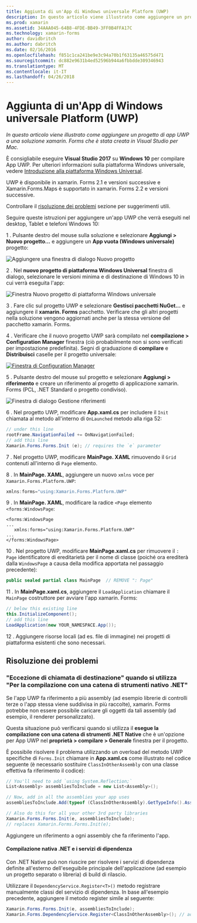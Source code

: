 ```yaml
---
title: Aggiunta di un'App di Windows universale Platform (UWP)
description: In questo articolo viene illustrato come aggiungere un progetto di app UWP a una soluzione xamarin. Forms che è stata creata in Visual Studio per Mac.
ms.prod: xamarin
ms.assetid: 34AAA045-64B8-4FDE-BB49-3FF0B4FFA17C
ms.technology: xamarin-forms
author: davidbritch
ms.author: dabritch
ms.date: 02/16/2016
ms.openlocfilehash: f851c1ca241be9e3c94a70b1f63135a46575d471
ms.sourcegitcommit: dc882e9631b4ed52596b944a6fbbdde309346943
ms.translationtype: MT
ms.contentlocale: it-IT
ms.lasthandoff: 04/26/2018
---
```

# <a name="adding-a-universal-windows-platform-uwp-app"></a>Aggiunta di un'App di Windows universale Platform (UWP)

_In questo articolo viene illustrato come aggiungere un progetto di app UWP a una soluzione xamarin. Forms che è stata creata in Visual Studio per Mac._

È consigliabile eseguire **Visual Studio 2017** su **Windows 10** per compilare App UWP. Per ulteriori informazioni sulla piattaforma Windows universale, vedere [Introduzione alla piattaforma Windows Universal](/windows/uwp/get-started/universal-application-platform-guide/).

UWP è disponibile in xamarin. Forms 2.1 e versioni successive e Xamarin.Forms.Maps è supportato in xamarin. Forms 2.2 e versioni successive.

Controllare il <a href="#troubleshooting">risoluzione dei problemi</a> sezione per suggerimenti utili.

Seguire queste istruzioni per aggiungere un'app UWP che verrà eseguiti nel desktop, Tablet e telefoni Windows 10:

 1 . Pulsante destro del mouse sulla soluzione e selezionare **Aggiungi > Nuovo progetto...**  e aggiungere un **App vuota (Windows universale)** progetto:

  ![](universal-images/add-wu.png "Aggiungere una finestra di dialogo Nuovo progetto")

 2 . Nel **nuovo progetto di piattaforma Windows Universal** finestra di dialogo, selezionare le versioni minima e di destinazione di Windows 10 in cui verrà eseguita l'app:

  ![](universal-images/target-version.png "Finestra Nuovo progetto di piattaforma Windows universale")

 3 . Fare clic sul progetto UWP e selezionare **Gestisci pacchetti NuGet...**  e aggiungere il **xamarin. Forms** pacchetto. Verificare che gli altri progetti nella soluzione vengono aggiornati anche per la stessa versione del pacchetto xamarin. Forms.

 4 . Verificare che il nuovo progetto UWP sarà compilato nel **compilazione > Configuration Manager** finestra (ciò probabilmente non si sono verificati per impostazione predefinita). Segni di graduazione di **compilare** e **Distribuisci** caselle per il progetto universale:

  [![](universal-images/configuration-sml.png "Finestra di Configuration Manager")](universal-images/configuration.png#lightbox "finestra Configuration Manager")

 5 . Pulsante destro del mouse sul progetto e selezionare **Aggiungi > riferimento** e creare un riferimento al progetto di applicazione xamarin. Forms (PCL, .NET Standard o progetto condiviso).

  ![](universal-images/addref-sml.png "Finestra di dialogo Gestione riferimenti")

 6 . Nel progetto UWP, modificare **App.xaml.cs** per includere il `Init` chiamata al metodo all'interno di `OnLaunched` metodo alla riga 52:

```csharp
// under this line
rootFrame.NavigationFailed += OnNavigationFailed;
// add this line
Xamarin.Forms.Forms.Init (e); // requires the `e` parameter
```

 7 . Nel progetto UWP, modificare **MainPage. XAML** rimuovendo il `Grid` contenuti all'interno di `Page` elemento.

 8 . In **MainPage. XAML**, aggiungere un nuovo `xmlns` voce per `Xamarin.Forms.Platform.UWP`:

```csharp
xmlns:forms="using:Xamarin.Forms.Platform.UWP"
```

 9 . In **MainPage. XAML**, modificare la radice `<Page` elemento `<forms:WindowsPage`:

```xaml
<forms:WindowsPage
...
   xmlns:forms="using:Xamarin.Forms.Platform.UWP"
...
</forms:WindowsPage>
```

 10 . Nel progetto UWP, modificare **MainPage.xaml.cs** per rimuovere il `: Page` identificatore di ereditarietà per il nome di classe (poiché ora erediterà dalla `WindowsPage` a causa della modifica apportata nel passaggio precedente):

```csharp
public sealed partial class MainPage  // REMOVE ": Page"
```

 11 . In **MainPage.xaml.cs**, aggiungere il `LoadApplication` chiamare il `MainPage` costruttore per avviare l'app xamarin. Forms:

```csharp
// below this existing line
this.InitializeComponent();
// add this line
LoadApplication(new YOUR_NAMESPACE.App());
```

<!--
11 . Double-click **Package.appxmanifest** to set these capabilities
  that are often required:

  Capabilities set:

  * Internet (Client)
  * Location
-->

12 . Aggiungere risorse locali (ad es. file di immagine) nei progetti di piattaforma esistenti che sono necessari.

<a name="troubleshooting" />

## <a name="troubleshooting"></a>Risoluzione dei problemi

<a name="target-invocation-exception" />

### <a name="target-invocation-exception-when-using-compile-with-net-native-tool-chain"></a>"Eccezione di chiamata di destinazione" quando si utilizza "Per la compilazione con una catena di strumenti nativo .NET"

Se l'app UWP fa riferimento a più assembly (ad esempio librerie di controlli terze o l'app stessa viene suddivisa in più raccolte), xamarin. Forms potrebbe non essere possibile caricare gli oggetti da tali assembly (ad esempio, il renderer personalizzato).

Questa situazione può verificarsi quando si utilizza il **esegue la compilazione con una catena di strumenti .NET Native** che è un'opzione per App UWP nel **proprietà > compilare > Generale** finestra per il progetto.

È possibile risolvere il problema utilizzando un overload del metodo UWP specifiche di `Forms.Init` chiamare in **App.xaml.cs** come illustrato nel codice seguente (è necessario sostituire `ClassInOtherAssembly` con una classe effettiva fa riferimento il codice):

```csharp
// You'll need to add `using System.Reflection;`
List<Assembly> assembliesToInclude = new List<Assembly>();

// Now, add in all the assemblies your app uses
assembliesToInclude.Add(typeof (ClassInOtherAssembly).GetTypeInfo().Assembly);

// Also do this for all your other 3rd party libraries
Xamarin.Forms.Forms.Init(e, assembliesToInclude);
// replaces Xamarin.Forms.Forms.Init(e);
```

Aggiungere un riferimento a ogni assembly che fa riferimento l'app.

#### <a name="dependency-services-and-net-native-compilation"></a>Compilazione nativa .NET e i servizi di dipendenza

Con .NET Native può non riuscire per risolvere i servizi di dipendenza definite all'esterno dell'eseguibile principale dell'applicazione (ad esempio un progetto separato o libreria) di build di rilascio.

Utilizzare il `DependencyService.Register<T>()` metodo registrare manualmente classi del servizio di dipendenza. In base all'esempio precedente, aggiungere il metodo register simile al seguente:

```csharp
Xamarin.Forms.Forms.Init(e, assembliesToInclude);
Xamarin.Forms.DependencyService.Register<ClassInOtherAssembly>(); // add this
```
